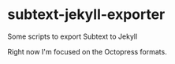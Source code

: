 subtext-jekyll-exporter
=======================

Some scripts to export Subtext to Jekyll

Right now I'm focused on the Octopress formats.
